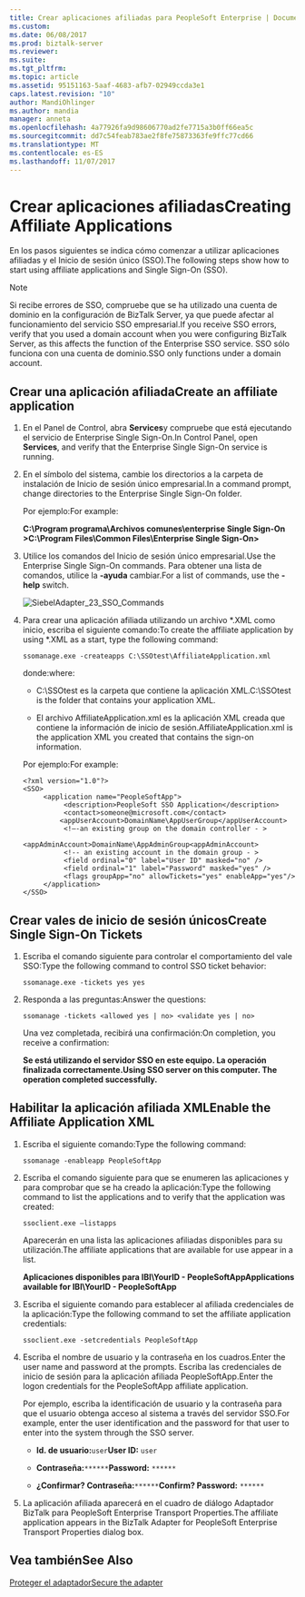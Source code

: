 ```yaml
---
title: Crear aplicaciones afiliadas para PeopleSoft Enterprise | Documentos de Microsoft
ms.custom: 
ms.date: 06/08/2017
ms.prod: biztalk-server
ms.reviewer: 
ms.suite: 
ms.tgt_pltfrm: 
ms.topic: article
ms.assetid: 95151163-5aaf-4683-afb7-02949ccda3e1
caps.latest.revision: "10"
author: MandiOhlinger
ms.author: mandia
manager: anneta
ms.openlocfilehash: 4a77926fa9d98606770ad2fe7715a3b0ff66ea5c
ms.sourcegitcommit: dd7c54feab783ae2f8fe75873363fe9ffc77cd66
ms.translationtype: MT
ms.contentlocale: es-ES
ms.lasthandoff: 11/07/2017
---
```

# <a name="creating-affiliate-applications"></a><span data-ttu-id="3b717-102">Crear aplicaciones afiliadas</span><span class="sxs-lookup"><span data-stu-id="3b717-102">Creating Affiliate Applications</span></span>
<span data-ttu-id="3b717-103">En los pasos siguientes se indica cómo comenzar a utilizar aplicaciones afiliadas y el Inicio de sesión único (SSO).</span><span class="sxs-lookup"><span data-stu-id="3b717-103">The following steps show how to start using affiliate applications and Single Sign-On (SSO).</span></span>  
  
> [!NOTE]
>  <span data-ttu-id="3b717-104">Si recibe errores de SSO, compruebe que se ha utilizado una cuenta de dominio en la configuración de BizTalk Server, ya que puede afectar al funcionamiento del servicio SSO empresarial.</span><span class="sxs-lookup"><span data-stu-id="3b717-104">If you receive SSO errors, verify that you used a domain account when you were configuring BizTalk Server, as this affects the function of the Enterprise SSO service.</span></span> <span data-ttu-id="3b717-105">SSO sólo funciona con una cuenta de dominio.</span><span class="sxs-lookup"><span data-stu-id="3b717-105">SSO only functions under a domain account.</span></span>  
  
## <a name="create-an-affiliate-application"></a><span data-ttu-id="3b717-106">Crear una aplicación afiliada</span><span class="sxs-lookup"><span data-stu-id="3b717-106">Create an affiliate application</span></span>  
  
1.  <span data-ttu-id="3b717-107">En el Panel de Control, abra **Services**y compruebe que está ejecutando el servicio de Enterprise Single Sign-On.</span><span class="sxs-lookup"><span data-stu-id="3b717-107">In Control Panel, open **Services**, and verify that the Enterprise Single Sign-On service is running.</span></span>  
  
2.  <span data-ttu-id="3b717-108">En el símbolo del sistema, cambie los directorios a la carpeta de instalación de Inicio de sesión único empresarial.</span><span class="sxs-lookup"><span data-stu-id="3b717-108">In a command prompt, change directories to the Enterprise Single Sign-On folder.</span></span>  
  
     <span data-ttu-id="3b717-109">Por ejemplo:</span><span class="sxs-lookup"><span data-stu-id="3b717-109">For example:</span></span>  
  
     <span data-ttu-id="3b717-110">**C:\Program programa\Archivos comunes\enterprise Single Sign-On >**</span><span class="sxs-lookup"><span data-stu-id="3b717-110">**C:\Program Files\Common Files\Enterprise Single Sign-On>**</span></span>  
  
3.  <span data-ttu-id="3b717-111">Utilice los comandos del Inicio de sesión único empresarial.</span><span class="sxs-lookup"><span data-stu-id="3b717-111">Use the Enterprise Single Sign-On commands.</span></span> <span data-ttu-id="3b717-112">Para obtener una lista de comandos, utilice la **-ayuda** cambiar.</span><span class="sxs-lookup"><span data-stu-id="3b717-112">For a list of commands, use the **-help** switch.</span></span>  
  
     ![](../core/media/siebeladapter-23-sso-commands.gif "SiebelAdapter_23_SSO_Commands")  
  
4.  <span data-ttu-id="3b717-113">Para crear una aplicación afiliada utilizando un archivo *.XML como inicio, escriba el siguiente comando:</span><span class="sxs-lookup"><span data-stu-id="3b717-113">To create the affiliate application by using *.XML as a start, type the following command:</span></span>  
  
     `ssomanage.exe -createapps C:\SSOtest\AffiliateApplication.xml`  
  
     <span data-ttu-id="3b717-114">donde:</span><span class="sxs-lookup"><span data-stu-id="3b717-114">where:</span></span>  
  
    -   <span data-ttu-id="3b717-115">C:\SSOtest es la carpeta que contiene la aplicación XML.</span><span class="sxs-lookup"><span data-stu-id="3b717-115">C:\SSOtest is the folder that contains your application XML.</span></span>  
  
    -   <span data-ttu-id="3b717-116">El archivo AffiliateApplication.xml es la aplicación XML creada que contiene la información de inicio de sesión.</span><span class="sxs-lookup"><span data-stu-id="3b717-116">AffiliateApplication.xml is the application XML you created that contains the sign-on information.</span></span>  
  
     <span data-ttu-id="3b717-117">Por ejemplo:</span><span class="sxs-lookup"><span data-stu-id="3b717-117">For example:</span></span>  
  
    ```  
    <?xml version="1.0"?>  
    <SSO>  
         <application name="PeopleSoftApp">  
              <description>PeopleSoft SSO Application</description>  
              <contact>someone@microsoft.com</contact>  
             <appUserAccount>DomainName\AppUserGroup</appUserAccount>  
              <!—-an existing group on the domain controller - >   
              <appAdminAccount>DomainName\AppAdminGroup<appAdminAccount>   
              <!-- an existing account in the domain group - >   
              <field ordinal="0" label="User ID" masked="no" />  
              <field ordinal="1" label="Password" masked="yes" />  
              <flags groupApp="no" allowTickets="yes" enableApp="yes"/>  
         </application>  
    </SSO>  
    ```  
  
## <a name="create-single-sign-on-tickets"></a><span data-ttu-id="3b717-118">Crear vales de inicio de sesión únicos</span><span class="sxs-lookup"><span data-stu-id="3b717-118">Create Single Sign-On Tickets</span></span>  
  
1.  <span data-ttu-id="3b717-119">Escriba el comando siguiente para controlar el comportamiento del vale SSO:</span><span class="sxs-lookup"><span data-stu-id="3b717-119">Type the following command to control SSO ticket behavior:</span></span>  
  
     `ssomanage.exe -tickets yes yes`  
  
2.  <span data-ttu-id="3b717-120">Responda a las preguntas:</span><span class="sxs-lookup"><span data-stu-id="3b717-120">Answer the questions:</span></span>  
  
     `ssomanage -tickets <allowed yes | no> <validate yes | no>`  
  
     <span data-ttu-id="3b717-121">Una vez completada, recibirá una confirmación:</span><span class="sxs-lookup"><span data-stu-id="3b717-121">On completion, you receive a confirmation:</span></span>  
  
     <span data-ttu-id="3b717-122">**Se está utilizando el servidor SSO en este equipo. La operación finalizada correctamente.**</span><span class="sxs-lookup"><span data-stu-id="3b717-122">**Using SSO server on this computer. The operation completed successfully.**</span></span>  
  
## <a name="enable-the-affiliate-application-xml"></a><span data-ttu-id="3b717-123">Habilitar la aplicación afiliada XML</span><span class="sxs-lookup"><span data-stu-id="3b717-123">Enable the Affiliate Application XML</span></span>  
  
1.  <span data-ttu-id="3b717-124">Escriba el siguiente comando:</span><span class="sxs-lookup"><span data-stu-id="3b717-124">Type the following command:</span></span>  
  
     `ssomanage -enableapp PeopleSoftApp`  
  
2.  <span data-ttu-id="3b717-125">Escriba el comando siguiente para que se enumeren las aplicaciones y para comprobar que se ha creado la aplicación:</span><span class="sxs-lookup"><span data-stu-id="3b717-125">Type the following command to list the applications and to verify that the application was created:</span></span>  
  
     `ssoclient.exe –listapps`  
  
     <span data-ttu-id="3b717-126">Aparecerán en una lista las aplicaciones afiliadas disponibles para su utilización.</span><span class="sxs-lookup"><span data-stu-id="3b717-126">The affiliate applications that are available for use appear in a list.</span></span>  
  
     <span data-ttu-id="3b717-127">**Aplicaciones disponibles para IBI\YourID - PeopleSoftApp**</span><span class="sxs-lookup"><span data-stu-id="3b717-127">**Applications available for IBI\YourID - PeopleSoftApp**</span></span>  
  
3.  <span data-ttu-id="3b717-128">Escriba el siguiente comando para establecer al afiliada credenciales de la aplicación:</span><span class="sxs-lookup"><span data-stu-id="3b717-128">Type the following command to set the affiliate application credentials:</span></span>  
  
     `ssoclient.exe -setcredentials PeopleSoftApp`  
  
4.  <span data-ttu-id="3b717-129">Escriba el nombre de usuario y la contraseña en los cuadros.</span><span class="sxs-lookup"><span data-stu-id="3b717-129">Enter the user name and password at the prompts.</span></span> <span data-ttu-id="3b717-130">Escriba las credenciales de inicio de sesión para la aplicación afiliada PeopleSoftApp.</span><span class="sxs-lookup"><span data-stu-id="3b717-130">Enter the logon credentials for the PeopleSoftApp affiliate application.</span></span>  
  
     <span data-ttu-id="3b717-131">Por ejemplo, escriba la identificación de usuario y la contraseña para que el usuario obtenga acceso al sistema a través del servidor SSO.</span><span class="sxs-lookup"><span data-stu-id="3b717-131">For example, enter the user identification and the password for that user to enter into the system through the SSO server.</span></span>  
  
    -   <span data-ttu-id="3b717-132">**Id. de usuario:**`user`</span><span class="sxs-lookup"><span data-stu-id="3b717-132">**User ID:** `user`</span></span>  
  
    -   <span data-ttu-id="3b717-133">**Contraseña:**`******`</span><span class="sxs-lookup"><span data-stu-id="3b717-133">**Password:** `******`</span></span>  
  
    -   <span data-ttu-id="3b717-134">**¿Confirmar? Contraseña:**`******`</span><span class="sxs-lookup"><span data-stu-id="3b717-134">**Confirm? Password:** `******`</span></span>  
  
5.  <span data-ttu-id="3b717-135">La aplicación afiliada aparecerá en el cuadro de diálogo Adaptador BizTalk para PeopleSoft Enterprise Transport Properties.</span><span class="sxs-lookup"><span data-stu-id="3b717-135">The affiliate application appears in the BizTalk Adapter for PeopleSoft Enterprise Transport Properties dialog box.</span></span>  
  
## <a name="see-also"></a><span data-ttu-id="3b717-136">Vea también</span><span class="sxs-lookup"><span data-stu-id="3b717-136">See Also</span></span>  
 [<span data-ttu-id="3b717-137">Proteger el adaptador</span><span class="sxs-lookup"><span data-stu-id="3b717-137">Secure the adapter</span></span>](../core/security-in-biztalk-adapter-for-peoplesoft-enterprise.md)